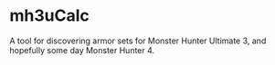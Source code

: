 mh3uCalc
========

A tool for discovering armor sets for Monster Hunter Ultimate 3, and hopefully some day Monster Hunter 4.




